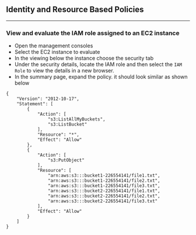 ## Identity and Resource Based Policies
***

### View and evaluate the IAM role assigned to an EC2 instance
* Open the management consoles
* Select the EC2 instance to evaluate 
* In the viewing below the instance choose the security tab
* Under the security details, locate the IAM role and then select the `IAM Role` to view the details in a new browser.
* In the summary page, expand the policy. it should look similar as shown below
```
{
    "Version": "2012-10-17",
    "Statement": [
        {
            "Action": [
                "s3:ListAllMyBuckets",
                "s3:ListBucket"
            ],
            "Resource": "*",
            "Effect": "Allow"
        },
        {
            "Action": [
                "s3:PutObject"
            ],
            "Resource": [
                "arn:aws:s3:::bucket1-226554141/file1.txt",
                "arn:aws:s3:::bucket1-226554141/file2.txt",
                "arn:aws:s3:::bucket1-226554141/file3.txt",
                "arn:aws:s3:::bucket2-226554141/file1.txt",
                "arn:aws:s3:::bucket2-226554141/file2.txt",
                "arn:aws:s3:::bucket2-226554141/file3.txt"
            ],
            "Effect": "Allow"
        }
    ]
}

```



